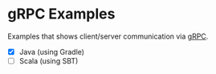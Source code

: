 # gRPC Examples
Examples that shows client/server communication via [gRPC](http://www.grpc.io/).

- [X] Java (using Gradle)
- [ ] Scala (using SBT)
